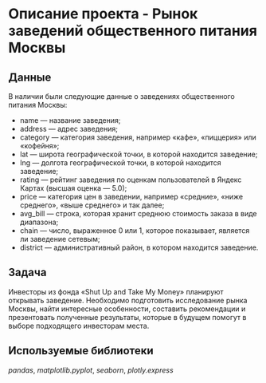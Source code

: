 # Описание проекта - Рынок заведений общественного питания Москвы


## Данные

В наличии были следующие данные о заведениях общественного питания Москвы:
- name — название заведения;
- address — адрес заведения;
- category — категория заведения, например «кафе», «пиццерия» или «кофейня»;
- lat — широта географической точки, в которой находится заведение;
- lng — долгота географической точки, в которой находится заведение;
- rating — рейтинг заведения по оценкам пользователей в Яндекс Картах (высшая оценка — 5.0);
- price — категория цен в заведении, например «средние», «ниже среднего», «выше среднего» и так далее;
- avg_bill — строка, которая хранит среднюю стоимость заказа в виде диапазона;
- chain — число, выраженное 0 или 1, которое показывает, является ли заведение сетевым;
- district — административный район, в котором находится заведение.


## Задача
Инвесторы из фонда «Shut Up and Take My Money» планируют открывать заведение. Необходимо подготовить исследование рынка Москвы, найти интересные особенности, составить рекомендации и презентовать полученные результаты, которые в будущем помогут в выборе подходящего инвесторам места.

## Используемые библиотеки
*pandas*, *matplotlib.pyplot*, *seaborn*, *plotly.express*

